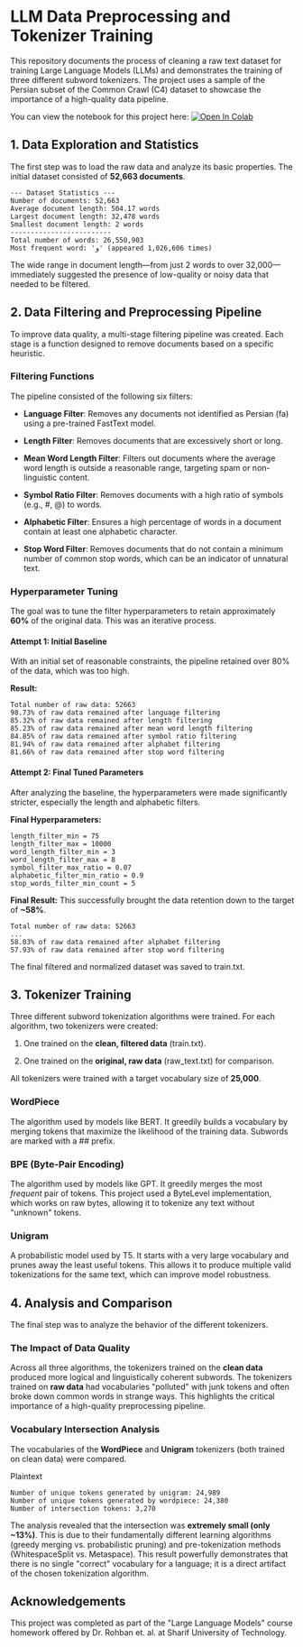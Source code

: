 LLM Data Preprocessing and Tokenizer Training 
================================================

This repository documents the process of cleaning a raw text dataset for training Large Language Models (LLMs) and demonstrates the training of three different subword tokenizers. The project uses a sample of the Persian subset of the Common Crawl (C4) dataset to showcase the importance of a high-quality data pipeline.

You can view the notebook for this project here:
[![Open In Colab](https://colab.research.google.com/assets/colab-badge.svg)](https://colab.research.google.com/drive/14rtlhEy2H7ko7NTYhzmIxSXwcQfqlBau?usp=sharing)

1\. Data Exploration and Statistics 
--------------------------------------

The first step was to load the raw data and analyze its basic properties. The initial dataset consisted of **52,663 documents**.

```
--- Dataset Statistics ---
Number of documents: 52,663
Average document length: 504.17 words
Largest document length: 32,478 words
Smallest document length: 2 words
-------------------------
Total number of words: 26,550,903
Most frequent word: 'و' (appeared 1,026,606 times)
```

The wide range in document length—from just 2 words to over 32,000—immediately suggested the presence of low-quality or noisy data that needed to be filtered.

2\. Data Filtering and Preprocessing Pipeline 
------------------------------------------------

To improve data quality, a multi-stage filtering pipeline was created. Each stage is a function designed to remove documents based on a specific heuristic.

### Filtering Functions

The pipeline consisted of the following six filters:

*   **Language Filter**: Removes any documents not identified as Persian (fa) using a pre-trained FastText model.
    
*   **Length Filter**: Removes documents that are excessively short or long.
    
*   **Mean Word Length Filter**: Filters out documents where the average word length is outside a reasonable range, targeting spam or non-linguistic content.
    
*   **Symbol Ratio Filter**: Removes documents with a high ratio of symbols (e.g., #, @) to words.
    
*   **Alphabetic Filter**: Ensures a high percentage of words in a document contain at least one alphabetic character.
    
*   **Stop Word Filter**: Removes documents that do not contain a minimum number of common stop words, which can be an indicator of unnatural text.
    

### Hyperparameter Tuning 

The goal was to tune the filter hyperparameters to retain approximately **60%** of the original data. This was an iterative process.

#### Attempt 1: Initial Baseline

With an initial set of reasonable constraints, the pipeline retained over 80% of the data, which was too high.

**Result:**
```
Total number of raw data: 52663
98.73% of raw data remained after language filtering
85.32% of raw data remained after length filtering
85.23% of raw data remained after mean word length filtering
84.85% of raw data remained after symbol ratio filtering
81.94% of raw data remained after alphabet filtering
81.66% of raw data remained after stop word filtering
```


#### Attempt 2: Final Tuned Parameters

After analyzing the baseline, the hyperparameters were made significantly stricter, especially the length and alphabetic filters.

**Final Hyperparameters:**


```
length_filter_min = 75
length_filter_max = 10000
word_length_filter_min = 3
word_length_filter_max = 8
symbol_filter_max_ratio = 0.07
alphabetic_filter_min_ratio = 0.9
stop_words_filter_min_count = 5
```

**Final Result:** This successfully brought the data retention down to the target of **~58%**.
```
Total number of raw data: 52663
...
58.03% of raw data remained after alphabet filtering
57.93% of raw data remained after stop word filtering
```

The final filtered and normalized dataset was saved to train.txt.

3\. Tokenizer Training
----------------------

Three different subword tokenization algorithms were trained. For each algorithm, two tokenizers were created:

1.  One trained on the **clean, filtered data** (train.txt).
    
2.  One trained on the **original, raw data** (raw\_text.txt) for comparison.
    

All tokenizers were trained with a target vocabulary size of **25,000**.

### WordPiece

The algorithm used by models like BERT. It greedily builds a vocabulary by merging tokens that maximize the likelihood of the training data. Subwords are marked with a ## prefix.

### BPE (Byte-Pair Encoding)

The algorithm used by models like GPT. It greedily merges the most _frequent_ pair of tokens. This project used a ByteLevel implementation, which works on raw bytes, allowing it to tokenize any text without "unknown" tokens.

### Unigram

A probabilistic model used by T5. It starts with a very large vocabulary and prunes away the least useful tokens. This allows it to produce multiple valid tokenizations for the same text, which can improve model robustness.

4\. Analysis and Comparison
---------------------------

The final step was to analyze the behavior of the different tokenizers.

### The Impact of Data Quality

Across all three algorithms, the tokenizers trained on the **clean data** produced more logical and linguistically coherent subwords. The tokenizers trained on **raw data** had vocabularies "polluted" with junk tokens and often broke down common words in strange ways. This highlights the critical importance of a high-quality preprocessing pipeline.

### Vocabulary Intersection Analysis

The vocabularies of the **WordPiece** and **Unigram** tokenizers (both trained on clean data) were compared.

Plaintext

```
Number of unique tokens generated by unigram: 24,989
Number of unique tokens generated by wordpiece: 24,380
Number of intersection tokens: 3,270
```

The analysis revealed that the intersection was **extremely small (only ~13%)**. This is due to their fundamentally different learning algorithms (greedy merging vs. probabilistic pruning) and pre-tokenization methods (WhitespaceSplit vs. Metaspace). This result powerfully demonstrates that there is no single "correct" vocabulary for a language; it is a direct artifact of the chosen tokenization algorithm.

Acknowledgements
----------------

This project was completed as part of the "Large Language Models" course homework offered by Dr. Rohban et. al. at Sharif University of Technology.
